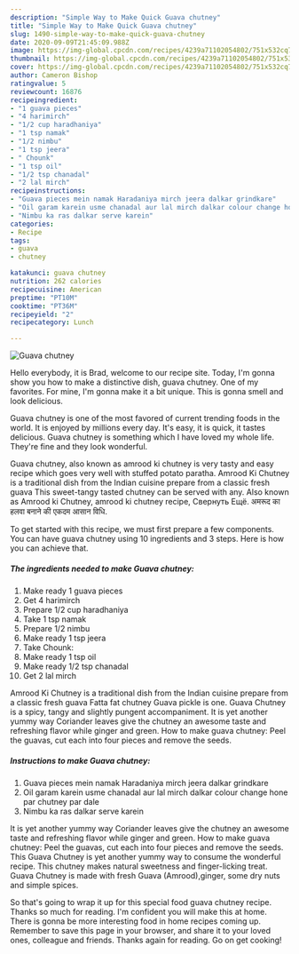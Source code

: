 ```yaml
---
description: "Simple Way to Make Quick Guava chutney"
title: "Simple Way to Make Quick Guava chutney"
slug: 1490-simple-way-to-make-quick-guava-chutney
date: 2020-09-09T21:45:09.988Z
image: https://img-global.cpcdn.com/recipes/4239a71102054802/751x532cq70/guava-chutney-recipe-main-photo.jpg
thumbnail: https://img-global.cpcdn.com/recipes/4239a71102054802/751x532cq70/guava-chutney-recipe-main-photo.jpg
cover: https://img-global.cpcdn.com/recipes/4239a71102054802/751x532cq70/guava-chutney-recipe-main-photo.jpg
author: Cameron Bishop
ratingvalue: 5
reviewcount: 16876
recipeingredient:
- "1 guava pieces"
- "4 harimirch"
- "1/2 cup haradhaniya"
- "1 tsp namak"
- "1/2 nimbu"
- "1 tsp jeera"
- " Chounk"
- "1 tsp oil"
- "1/2 tsp chanadal"
- "2 lal mirch"
recipeinstructions:
- "Guava pieces mein namak Haradaniya mirch jeera dalkar grindkare"
- "Oil garam karein usme chanadal aur lal mirch dalkar colour change hone par chutney par dale"
- "Nimbu ka ras dalkar serve karein"
categories:
- Recipe
tags:
- guava
- chutney

katakunci: guava chutney 
nutrition: 262 calories
recipecuisine: American
preptime: "PT10M"
cooktime: "PT36M"
recipeyield: "2"
recipecategory: Lunch

---
```



![Guava chutney](https://img-global.cpcdn.com/recipes/4239a71102054802/751x532cq70/guava-chutney-recipe-main-photo.jpg)

Hello everybody, it is Brad, welcome to our recipe site. Today, I'm gonna show you how to make a distinctive dish, guava chutney. One of my favorites. For mine, I'm gonna make it a bit unique. This is gonna smell and look delicious.

Guava chutney is one of the most favored of current trending foods in the world. It is enjoyed by millions every day. It's easy, it is quick, it tastes delicious. Guava chutney is something which I have loved my whole life. They're fine and they look wonderful.

Guava chutney, also known as amrood ki chutney is very tasty and easy recipe which goes very well with stuffed potato paratha. Amrood Ki Chutney is a traditional dish from the Indian cuisine prepare from a classic fresh guava This sweet-tangy tasted chutney can be served with any. Also known as Amrood ki Chutney, amrood ki chutney recipe, Свернуть Ещё. अमरूद का हलवा बनाने की एकदम आसान विधि.


To get started with this recipe, we must first prepare a few components. You can have guava chutney using 10 ingredients and 3 steps. Here is how you can achieve that.

<!--inarticleads1-->

##### The ingredients needed to make Guava chutney:

1. Make ready 1 guava pieces
1. Get 4 harimirch
1. Prepare 1/2 cup haradhaniya
1. Take 1 tsp namak
1. Prepare 1/2 nimbu
1. Make ready 1 tsp jeera
1. Take  Chounk:
1. Make ready 1 tsp oil
1. Make ready 1/2 tsp chanadal
1. Get 2 lal mirch


Amrood Ki Chutney is a traditional dish from the Indian cuisine prepare from a classic fresh guava Fatta fat chutney Guava pickle is one. Guava Chutney is a spicy, tangy and slightly pungent accompaniment. It is yet another yummy way Coriander leaves give the chutney an awesome taste and refreshing flavor while ginger and green. How to make guava chutney: Peel the guavas, cut each into four pieces and remove the seeds. 

<!--inarticleads2-->

##### Instructions to make Guava chutney:

1. Guava pieces mein namak Haradaniya mirch jeera dalkar grindkare
1. Oil garam karein usme chanadal aur lal mirch dalkar colour change hone par chutney par dale
1. Nimbu ka ras dalkar serve karein


It is yet another yummy way Coriander leaves give the chutney an awesome taste and refreshing flavor while ginger and green. How to make guava chutney: Peel the guavas, cut each into four pieces and remove the seeds. This Guava Chutney is yet another yummy way to consume the wonderful recipe. This chutney makes natural sweetness and finger-licking treat. Guava Chutney is made with fresh Guava (Amrood),ginger, some dry nuts and simple spices. 

So that's going to wrap it up for this special food guava chutney recipe. Thanks so much for reading. I'm confident you will make this at home. There is gonna be more interesting food in home recipes coming up. Remember to save this page in your browser, and share it to your loved ones, colleague and friends. Thanks again for reading. Go on get cooking!
